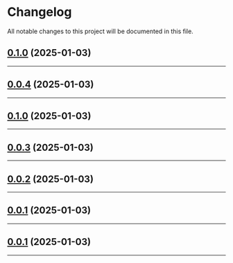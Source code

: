 <!--- BEGIN HEADER -->
# Changelog

All notable changes to this project will be documented in this file.
<!--- END HEADER -->

## [0.1.0](https://github.com/mauijay/CADnm/compare/v0.0.4...v0.1.0) (2025-01-03)


---

## [0.0.4](https://github.com/mauijay/CADnm/compare/v0.0.3...v0.0.4) (2025-01-03)


---

## [0.1.0](https://github.com/mauijay/CADnm/compare/v0.0.3...v0.1.0) (2025-01-03)


---

## [0.0.3](https://github.com/mauijay/CADnm/compare/v0.0.2...v0.0.3) (2025-01-03)


---

## [0.0.2](https://github.com/mauijay/CADnm/compare/v0.0.1...v0.0.2) (2025-01-03)


---

## [0.0.1](https://github.com/mauijay/CADnm/compare/0.0.0...v0.0.1) (2025-01-03)


---

## [0.0.1](https://github.com/mauijay/CADnm/compare/0.0.0...v0.0.1) (2025-01-03)


---

